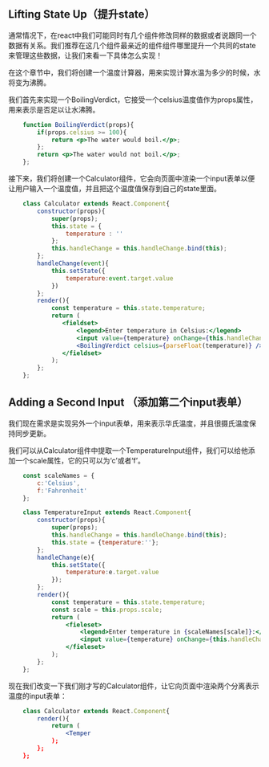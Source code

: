## Lifting State Up（提升state）

通常情况下，在react中我们可能同时有几个组件修改同样的数据或者说跟同一个数据有关系。我们推荐在这几个组件最亲近的组件组件哪里提升一个共同的state来管理这些数据，让我们来看一下具体怎么实现！

在这个章节中，我们将创建一个温度计算器，用来实现计算水温为多少的时候，水将变为沸腾。

我们首先来实现一个BoilingVerdict，它接受一个celsius温度值作为props属性，用来表示是否足以让水沸腾。

```jsx
    function BoilingVerdict(props){
        if(props.celsius >= 100){
            return <p>The water would boil.</p>;
        };
        return <p>The water would not boil.</p>;
    };
```

接下来，我们将创建一个Calculator组件，它会向页面中渲染一个input表单以便让用户输入一个温度值，并且把这个温度值保存到自己的state里面。

```jsx
    class Calculator extends React.Component{
        constructor(props){
            super(props);
            this.state = {
                temperature : ''
            };
            this.handleChange = this.handleChange.bind(this);
        };
        handleChange(event){
            this.setState({
                temperature:event.target.value
            })
        };
        render(){
            const temperature = this.state.temperature;
            return (
               <fieldset>
                   <legend>Enter temperature in Celsius:</legend>
                   <input value={temperature} onChange={this.handleChange}/>
                   <BoilingVerdict celsius={parseFloat(temperature)} />
               </fieldset>
            );
        };
    };
```

## Adding a Second Input （添加第二个input表单）

我们现在需求是实现另外一个input表单，用来表示华氏温度，并且很摄氏温度保持同步更新。

我们可以从Calculator组件中提取一个TemperatureInput组件，我们可以给他添加一个scale属性，它的只可以为‘c’或者‘f’。

```jsx
    const scaleNames = {
        c:'Celsius',
        f:'Fahrenheit'
    };

    class TemperatureInput extends React.Component{
        constructor(props){
            super(props);
            this.handleChange = this.handleChange.bind(this);
            this.state = {temperature:''};
        };
        handleChange(e){
            this.setState({
                temperature:e.target.value
            });
        };
        render(){
            const temperature = this.state.temperature;
            const scale = this.props.scale;
            return (
                <fieleset>
                    <legend>Enter temperature in {scaleNames[scale]}:</legend>
                    <input value={temperature} onChange={this.handleChange} />
                </fieleset>
            );
        };
    };
```

现在我们改变一下我们刚才写的Calculator组件，让它向页面中渲染两个分离表示温度的input表单：

```jsx
    class Calculator extends React.Component{
        render(){
            return (
                <Temper
            );
        };
    };
```
